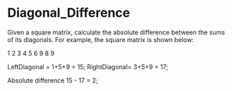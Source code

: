 # Diagonal_Difference
Given a square matrix, calculate the absolute difference between the sums of its diagonals.
For example, the square matrix  is shown below:

1 2 3
4 5 6
9 8 9

LeftDiagonal = 1+5+9 = 15;
RightDiagonal= 3+5+9 = 17;

Absolute difference 15 - 17 = 2;
